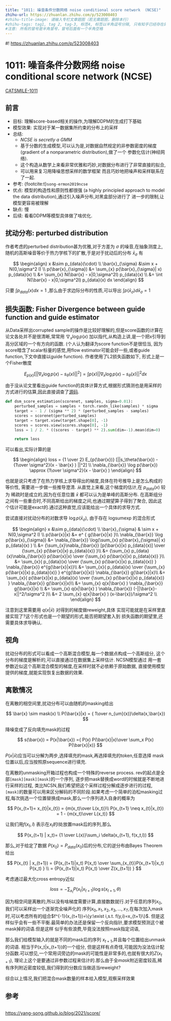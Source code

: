 ```yaml
---
title: "1011: 噪音条件分数网络 noise conditional score network  (NCSE)"
zhihu-url: https://zhuanlan.zhihu.com/p/523008403
#zhihu-title-image: 请输入专栏文章题图（若无需题图，删除本行）
#zhihu-tags: tag1, tag 2, tag-3, 标签4, 标签以半角逗号分隔, 只有知乎已经存在的标签才能添加成功
#注意: 所有的冒号是半角冒号，冒号后面有一个半角空格
---
```


#! https://zhuanlan.zhihu.com/p/523008403

# 1011: 噪音条件分数网络 noise conditional score network  (NCSE)
 
[CATSMILE-1011](http://catsmile.info/1011-ncsn.html)

## 前言

- 目标: 理解score-based相关的操作,为理解DDPM的生成打下基础
- 模型效果: 实现对于某一数据集所约束的分布上的采样
- 总结: 
  - *NCSE is secretly a GMM*
  - 基于分数的生成模型,可以认为是,对数据自然规定的非参数密度的梯度(gradient of a nonparametric distribution),做了一个
参数化估计(神经网络). 
  - 这个构造从数学上来看非常优雅和巧妙,对数据分布进行了非常直接的拟合,
  - 可以用来复习用降噪思想采样的数学框架
  而且巧妙地把噪声和采样联系在了一起.  
- 参考: {footcite:t}`song-ermon2019ncse`
- 优点: 模型的构造性和原则性都很强 (a highly principled approach to model the data distribution),通过引入噪声分布,对黑盒部分进行了
进一步的限制,让模型更容易被理解
- 缺点: 慢
- 后续: 看看DDPM等模型具体做了啥优化.


## 扰动分布: perturbed distribution

作者考虑的perturbed distribution甚为优雅,对于方差为 $\sigma$ 的噪音,在抽象测度上,
随机的高斯噪音等价于热力学核下的扩散,于是对于扰动后的分布 $\bar{x}_\sigma$ 有

$$
\begin{align}
x &\sim p_{data}(\cdot) \\
\bar{x}_{\sigma} &\sim x + N(0,\sigma^2 I) \\
p(\bar{x}_{\sigma}) &= \sum_{x} p(\bar{x}_{\sigma}| x) p_{data}(x) \\
&=  \sum_{x}  N(\bar{x} - x|0,\sigma^2I) p_{data}(x) \\
&= \int  N(\bar{x} - x|0,\sigma^2I) p_{data}(x) dx
\end{align}
$$

只要 $\int p_{data}(x) dx = 1$ ,那么由于求边际分布的性质,可以导出 $\int p(\bar{x}_\sigma) d \bar{x}_\sigma=1$

## 损失函数: Fisher Divergence between guide function and guide estimator



从Data采样出corrupted sample的操作是比较好理解的,但是score函数的计算在论文各处并不是很清晰,常常用 $\nabla_x \log p(x)$ 加以指代,从构造上讲,是一个把x引导到高分区域的一个有方向的函数. (个人认为翻译为score function不是很恰当,
因为score暗含了scalar标量的感觉,用flow estimator可能会好一些,或者guide function,下文中直接以guide function). 作者使用了L2损失函数如下,
形式上是一个Fisher散度

$$
E_{p(x)}[||\nabla_x \log p(x) - s_\theta(x) ||^2] = \int p(x) ||\nabla_x \log p(x) - s_\theta(x) ||^2 dx
$$

由于没从论文里看出guide function的具体计算方式,根据形式猜测也是用采样的方式进行的估算,因此直接调查了[源码](https://github.com/ermongroup/ncsn/blob/master/losses/dsm.py#L18).


```python
def dsm_score_estimation(scorenet, samples, sigma=0.01):
    perturbed_samples = samples + torch.randn_like(samples) * sigma
    target = - 1 / (sigma ** 2) * (perturbed_samples - samples)
    scores = scorenet(perturbed_samples)
    target = target.view(target.shape[0], -1)
    scores = scores.view(scores.shape[0], -1)
    loss = 1 / 2. * ((scores - target) ** 2).sum(dim=-1).mean(dim=0)

    return loss

```

可以看出,实际计算的是

$$
\begin{align}
loss = {1 \over 2} E_{p(\bar{x})} [||s_\theta(\bar{x}) - {1\over \sigma^2}(x - \bar{x}  ) ||^2] \\
\nabla_{\bar{x}} \log p(\bar{x}) \approx  {1\over \sigma^2}(x - \bar{x}  )
\end{align}
$$

也就是说只考虑了在热力学核上求导得出的梯度,具体在符号推导上是怎么构成的等价性,
需要进一步做一些推导澄清. 从直觉上来看,这个梯度的估计,在 $p_{data}(x)$ 较为
稀疏时是成立的,因为在任意位置 $\bar{x}$ 都可以认为是单峰的高斯分布.
在高斯组分之间有一些重合时,不同高斯给出的梯度之间,也通过期望算子得到了聚合,
因此这个估计可能是exact的.通过这种直觉,应该能给出一个具体的求导方式.

尝试直接对扰动分布的对数求导 $\log p(\bar{x}_{\sigma})$, 由于存在 logsumexp 的混合形式

$$
\begin{align}
x &\sim p_{data}(\cdot) \\
\bar{x}_{\sigma} & \sim x + N(0,\sigma^2 I) \\
p(\bar{x}|x)  &= e^ { g(\bar{x}|x) }\\
\nabla_{\bar{x}} \log p(\bar{x}_{\sigma}) &= \nabla_{\bar{x}} \log(\sum_{x} p(\bar{x}_{\sigma}| x) p_{data}(x) ) \\
&= {\sum_{x}\nabla_{\bar{x}} [p(\bar{x}|x)  p_{data}(x)] \over {\sum_{x} p(\bar{x}|x)  p_{data}(x)} }\\
&= {\sum_{x} p_{data}(x)\nabla_{\bar{x}} p(\bar{x}|x)   \over {\sum_{x} p(\bar{x}|x)  p_{data}(x)} }\\ 
&= \sum_{x}{ p_{data}(x)   \over {\sum_{x} p(\bar{x}|x)  p_{data}(x)} } \nabla_{\bar{x}}  e^{g(\bar{x}|x)}\\ 
&= \sum_{x}{ p_{data}(x)   \over {\sum_{x} p(\bar{x}|x)  p_{data}(x)} } e^{g(\bar{x}|x)} \nabla_{\bar{x}} g(\bar{x}|x)\\ 
&= \sum_{x}{ p(\bar{x}|x)  p_{data}(x)   \over {\sum_{x} p(\bar{x}|x)   p_{data}(x)} }  \nabla_{\bar{x}} g(\bar{x}|x)\\ 
&= \sum_{x} q(x|\bar{x} ) \nabla_{\bar{x}} g(\bar{x}|x) \\ 
&= \sum_{x} q(x|\bar{x} ) \nabla_{\bar{x}} (-||\bar{x}-x||^2/\sigma^2 )\\ 
&= 2 \sum_{x} q(x|\bar{x} ) (x-\bar{x})/\sigma^2 \\
\end{align}
$$

注意到这里需要用 $q(x|\bar{x})$ 对得到的梯度做reweight,具体
实现可能就是在采样里直接实现了?这个形式也是一个期望的形式,能否把期望套入到
损失函数的期望里,还需要具体求导确认.

## 视角

扰动分布的形式可以看成一个高斯混合模型,每一个数据点构成一个高斯组分,
这个分布的梯度是解析的,可以直接通过在数据集上采样估计. NCSN模型通过
用一套参数近似这个高斯混合模型的梯度,在采样时就不必依赖于原始数据,
直接使用模型提供的梯度,就能实现恢复出数据的效果.

## 离散情况

在离散的相空间里,扰动分布可以由随机的masking给出

$$
\bar{x} \sim mask(x)
\\
P(\bar{x}|x) = { 1\over n_{um}(x)}\delta(x,\bar{x})
$$

降噪变成了反向填充mask的过程

$$
s(\bar{x}) = P(x|\bar{x}) ={ P(x) P(\bar{x}|x)\over \sum_x P(x) P(\bar{x}|x)}
$$

$P(x|\bar{x})$应当可以分解为两步,选择填充的mask,再选择填充的token,任意选择
mask位置以后,应当按照原sequence进行填充.

在离散的unmasking开箱过程也构成一个特殊的reverse process. rev的起点是全部`[mask][mask][mask]`的一个序列,
逐步把mask替换成word的时候就是不断地进行采样的过程, 类比NCSN,我们希望把这个采样过程分解成逐步进行的过程,`[mask]`的数量可以用来区分解码的不同阶段.如果考虑一个简单的泊松masking过程,每次挑选一个位置替换成mask,那么一个序列进入自身的概率为

$$
P(x_{t+1}= x_{t}|x_{t})  = {m(x_t)\over L(x_t)}\\
P(x_{t+1} \neq x_{t}|x_{t})  = 1 - {m(x_t)\over L(x_t)}
$$


让我们用$f(x_t,l)$ 表示在$x_t$的l处放置mask后的序列,那么

$$
P(x_{t+1} | x_t)= {1 \over L(x)}\sum_i \delta(x_{t+1}, f(x_t,l))
$$

那么,对于给定了数据 $P(x_0) = P_{data}(x_0)$后的分布,它的逆分布由Bayes Theorem给出

$$
P(x_{t} | x_{t+1}) = {P(x_{t+1}|x_t) P(x_t) \over \sum_{x_{t}}P(x_{t+1}|x_t) P(x_t) } \\
 = {P(x_{t+1}|x_t) P(x_t) \over Z(x_{t+1}) } 
$$

考虑通过最大化cross entropy近似 

$$
loss = - \sum_{x_t} P(x_t | x_{t+1}) \log s(x_{t+1},\theta)
$$

因为相空间是离散的,所以没有啥梯度需要计算,直接数数就行.对于任意的序列$x_0$,我们可以采样出一个逐渐完全噪声化的
序列$x_0,x_1,x_2,x_3,\dots,x_T$,在每次加入mask时,可以考虑所有的组合$f^{-1}(x_{t+1})=\{y:\exist i,s.t. f(y,i)=x_{t+1}\}$. 但是这样似乎会有一些不平衡.最简单的办法还是保留一个反向指针,要求模型预测这个被mask掉的词语.但是这样
似乎有些浪费,毕竟没法按照mask指定词语,

那么我们给模型输入的就是不同的mask后的序列 $x_{t+1}$,并且每个位置给出unmask的词语. 相当于P(x_t|x_{t+1})的一个组分,
但是这样有点奇怪,可能因为没法估计配分函数.可以想见,一个常用词旁边的mask的可能性是非常多的,也就有很大的$Z(x_{t+1})$,
理论上这个是要通过非参数过程来估计的.那么由于全$mask$附近密度较高,稀有序列附近密度较低,我们得到的分数应当做适当reweight?

综合以上情况,我们把混合mask数量的样本给入模型,观察采样效果




## 参考

```{footbibliography}
```

<https://yang-song.github.io/blog/2021/score/>



